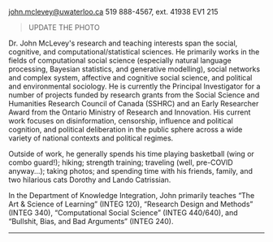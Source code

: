 john.mclevey@uwaterloo.ca
519 888-4567, ext. 41938
EV1 215

> UPDATE THE PHOTO

Dr. John McLevey's research and teaching interests span the social, cognitive, and computational/statistical sciences. He primarily works in the fields of computational social science (especially natural language processing, Bayesian statistics, and generative modelling), social networks and complex system, affective and cognitive social science, and political and environmental sociology. He is currently the Principal Investigator for a number of projects funded by research grants from the Social Science and Humanities Research Council of Canada (SSHRC) and an Early Researcher Award from the Ontario Ministry of Research and Innovation. His current work focuses on disinformation, censorship, influence and political cognition, and political deliberation in the public sphere across a wide variety of national contexts and political regimes. 

Outside of work, he generally spends his time playing basketball (wing or combo guard!); hiking; strength training; traveling (well, pre-COVID anyway...); taking photos; and spending time with his friends, family, and two hilarious cats Dorothy and Lando Catrissian. 

In the Department of Knowledge Integration, John primarily teaches “The Art & Science of Learning” (INTEG 120), “Research Design and Methods” (INTEG 340), “Computational Social Science” (INTEG 440/640), and “Bullshit, Bias, and Bad Arguments” (INTEG 240). 

------------------------------------------------------------------------------

